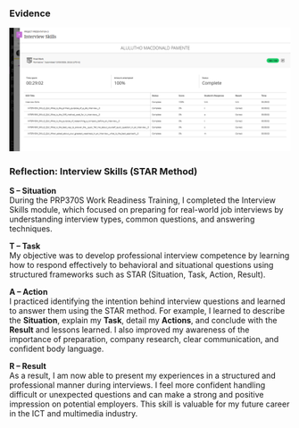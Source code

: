 ### Evidence
![Blackboard Submission Receipt](media/Interview-skills.png)

### Reflection: Interview Skills (STAR Method)

**S – Situation**  
During the PRP370S Work Readiness Training, I completed the Interview Skills module, which focused on preparing for real-world job interviews by understanding interview types, common questions, and answering techniques.

**T – Task**  
My objective was to develop professional interview competence by learning how to respond effectively to behavioral and situational questions using structured frameworks such as STAR (Situation, Task, Action, Result).

**A – Action**  
I practiced identifying the intention behind interview questions and learned to answer them using the STAR method. For example, I learned to describe the **Situation**, explain my **Task**, detail my **Actions**, and conclude with the **Result** and lessons learned. I also improved my awareness of the importance of preparation, company research, clear communication, and confident body language.

**R – Result**  
As a result, I am now able to present my experiences in a structured and professional manner during interviews. I feel more confident handling difficult or unexpected questions and can make a strong and positive impression on potential employers. This skill is valuable for my future career in the ICT and multimedia industry.
